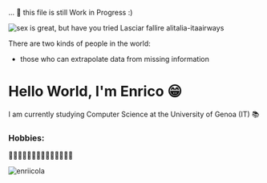 ... 🔭 this file is still Work in Progress :)

<img src="[https://github-readme-stats.vercel.app/api/top-langs?username=enriicola&show_icons=true&locale=en&layout=compact&theme=dark](https://github.com/enriicola/desk-media/blob/151abda797a6e51c592ad04b8435d16f654db856/alitalia.jpg)" alt="sex is great, but have you tried Lasciar fallire alitalia-itaairways" />



There are two kinds of people in the world:
- those who can extrapolate data from missing information

<!--
https://photos.app.goo.gl/mRppitKhMtoNP2Na6
-->

# Hello World, I'm Enrico 😁
I am currently studying Computer Science at the University of Genoa (IT) 📚

### Hobbies:
🏋🏻‍♀️🍏🏐🤽🏻‍♂️🚵🏻‍♂️🧑🏻‍💻

<p><img src="https://github-readme-stats.vercel.app/api/top-langs?username=enriicola&show_icons=true&locale=en&layout=compact&theme=dark" alt="enriicola" /></p>
<!--
<p>&nbsp;<img align="center" src="https://github-readme-stats.vercel.app/api?username=enriicola&show_icons=true&theme=dark" alt="enriicola" /></p>
-->
<p></p>
<br/>



